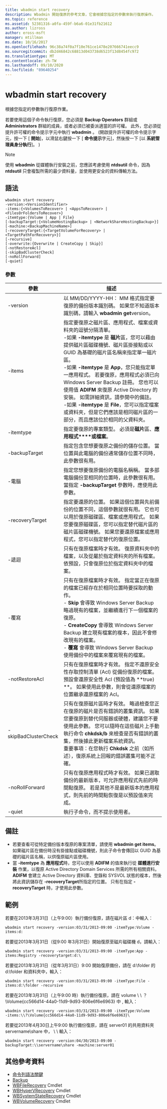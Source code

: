 ```yaml
---
title: wbadmin start recovery
description: Wbadmin 開始復原的參考文章，它會根據您指定的參數來執行復原操作。
ms.topic: reference
ms.assetid: 52381316-a0fa-459f-b6a6-01e31fb21612
ms.author: lizross
author: eross-msft
manager: mtillman
ms.date: 10/16/2017
ms.openlocfilehash: 96c38a74f0a7f10e761ce1478e207666741eecc9
ms.sourcegitcommit: db2d46842c68813d043738d6523f13d8454fc972
ms.translationtype: MT
ms.contentlocale: zh-TW
ms.lasthandoff: 09/10/2020
ms.locfileid: "89640254"
---
```

# <a name="wbadmin-start-recovery"></a>wbadmin start recovery

根據您指定的參數執行復原作業。

若要使用這個子命令執行復原，您必須是 **Backup Operators** 群組或 **Administrators** 群組的成員，或者必須已被委派適當的許可權。 此外，您必須從提升許可權的命令提示字元中執行 **wbadmin** 。  (開啟提升許可權的命令提示字元，按一下 [ **開始**]，以滑鼠右鍵按一下 [ **命令提示**字元]，然後按一下 [以 **系統管理員身分執行**]。 ) 

> [!NOTE]
> 使用 **wbadmin** 從媒體執行安裝之前，您應該考慮使用 **ntdsutil** 命令，因為 **ntdsutil** 只會複製所需的最少資料量，並使用更安全的資料傳輸方法。

## <a name="syntax"></a>語法

```
wbadmin start recovery
-version:<VersionIdentifier>
-items:{<VolumesToRecover> | <AppsToRecover> | <FilesOrFoldersToRecover>}
-itemtype:{Volume | App | File}
[-backupTarget:{<VolumeHostingBackup> | <NetworkShareHostingBackup>}]
[-machine:<BackupMachineName>]
[-recoveryTarget:{<TargetVolumeForRecovery> | <TargetPathForRecovery>}]
[-recursive]
[-overwrite:{Overwrite | CreateCopy | Skip}]
[-notRestoreAcl]
[-skipBadClusterCheck]
[-noRollForward]
[-quiet]
```

### <a name="parameters"></a>參數

| 參數 | 描述 |
|--|--|
| -version | 以 MM/DD/YYYY-HH： MM 格式指定要復原的備份版本識別碼。 如果您不知道版本識別碼，請輸入 **wbadmin get**version。 |
| -items | 指定要復原之磁片區、應用程式、檔案或資料夾的逗號分隔清單。</br>-如果 **-itemtype** 是 **磁片**區，您可以藉由提供磁片區磁碟機號、磁片區掛接點或以 GUID 為基礎的磁片區名稱來指定單一磁片區。</br>-如果 **-itemtype** 是 **App**，您只能指定單一應用程式。 若要復原，應用程式必須已向 Windows Server Backup 註冊。 您也可以使用值 **ADIFM** 來復原 Active Directory 的安裝。 如需詳細資訊，請參閱中的備註。</br>-如果 **-itemtype** 是 **File**，您可以指定檔案或資料夾，但是它們應該是相同磁片區的一部分，而且應該位於相同的父資料夾。 |
| -itemtype | 指定要復原的專案類型。 必須是**磁片**區、**應用程式****或檔案**。 |
| -backupTarget | 指定包含您想要復原之備份的儲存位置。 當位置與此電腦的備份通常儲存位置不同時，此參數很有用。 |
| -電腦 | 指定您想要復原備份的電腦名稱稱。 當多部電腦備份至相同的位置時，此參數很有用。 當指定 **-backupTarget** 參數時，應使用此參數。 |
| -recoveryTarget | 指定要還原的位置。 如果這個位置與先前備份的位置不同，這個參數就很有用。 它也可以用於復原磁碟區、檔案或應用程式。 如果您要復原磁碟區，您可以指定替代磁片區的磁片區磁碟機號。 如果您要還原檔案或應用程式，您可以指定替代的復原位置。 |
| -遞迴 | 只有在復原檔案時才有效。 復原資料夾中的檔案，以及從屬於指定資料夾的所有檔案。 依預設，只會復原位於指定資料夾中的檔案。 |
| -覆寫 | 只有在復原檔案時才有效。 指定當正在復原的檔案已經存在於相同位置時要採取的動作。</br>-   **Skip** 會導致 Windows Server Backup 略過現有的檔案，並繼續進行下一個檔案的復原。</br>-   **CreateCopy** 會導致 Windows Server Backup 建立現有檔案的複本，因此不會修改現有的檔案。</br>-   **覆寫** 會導致 Windows Server Backup 使用備份中的檔案來覆寫現有的檔案。 |
| -notRestoreAcl | 只有在復原檔案時才有效。 指定不還原安全性存取控制清單 (Acl) 從備份復原的檔案。 預設會還原安全性 Acl (預設值為 **true) **。 如果使用此參數，則會從還原檔案的位置繼承還原檔案的 Acl。 |
| -skipBadClusterCheck | 只有在復原磁片區時才有效。 略過檢查您正在復原的磁片是否有錯誤的叢集資訊。 如果您要復原到替代伺服器或硬體，建議您不要使用此參數。 您可以隨時在這些磁片上手動執行命令 **chkdsk/b** 來檢查是否有錯誤的叢集，然後據此更新檔案系統資訊。</br>重要事項：在您執行 **Chkdsk** 之前（如所述），復原系統上回報的錯誤叢集可能不正確。 |
| -noRollForward | 只有在復原應用程式時才有效。 如果已選取備份的最新版本，可允許應用程式先前的時間點復原。 若是其他不是最新版本的應用程式，則先前的時間點恢復是以預設值來完成。 |
| -quiet | 執行子命令，而不提示使用者。 |

## <a name="remarks"></a>備註

-   若要查看可從特定備份版本復原的專案清單，請使用 **wbadmin get items**。 如果磁片區在備份時沒有掛接點或磁碟機號，則此子命令會傳回以 GUID 為基礎的磁片區名稱，以供復原磁片區使用。
-   當 **-itemtype** 為 **應用程式**時，您可以使用 **ADIFM** 的值來執行從 **媒體進行安裝** 作業，以復原 Active Directory Domain Services 所需的所有相關資料。 **ADIFM** 會建立 Active Directory 資料庫、登錄和 SYSVOL 狀態的複本，然後將此資訊儲存在 **-recoveryTarget**所指定的位置。 只有在指定 **-recoveryTarget** 時，才使用此參數。

## <a name="examples"></a>範例

若要在2013年3月31日（上午9:00）執行備份復原，請在磁片區 d：中輸入：
```
wbadmin start recovery -version:03/31/2013-09:00 -itemType:Volume -items:d:
```
若要從2013年3月31日（從9:00 年3月31日）開始復原至磁片磁碟機 d，請輸入：
```
wbadmin start recovery -version:03/31/2013-09:00 -itemType:App -items:Registry -recoverytarget:d:\
```
若要從2013年3月31日（從年3月31日）9:00 開始復原備份，請在 d:\folder 的 d:\folder 和資料夾中，輸入：
```
wbadmin start recovery -version:03/31/2013-09:00 -itemType:File -items:d:\folder -recursive
```
若要在2013年3月31日（上午9:00 時）執行備份復原，請在 volume \\ \\ ？ \Volume{cc566d14-44a0-11d9-9d93-806e6f6e6963} 中 \, 輸入：
```
wbadmin start recovery -version:03/31/2013-09:00 -itemType:Volume
-items:\\?\Volume{cc566d14-44a0-11d9-9d93-806e6f6e6963}\
```
若要從2013年4月30日上午9:00 執行備份復原，請在 server01 的共用資料夾 servername\share 中， \\ \\ 輸入：
```
wbadmin start recovery -version:04/30/2013-09:00 -backupTarget:\\servername\share -machine:server01
```

## <a name="additional-references"></a>其他參考資料

- [命令列語法關鍵](command-line-syntax-key.md)
- [Backup](wbadmin.md)
- [WBFileRecovery](/powershell/module/windowserverbackup/?view=winserver2012r2-ps) Cmdlet
- [WBHyperVRecovery](/powershell/module/windowserverbackup/?view=winserver2012r2-ps) Cmdlet
- [WBSystemStateRecovery](/powershell/module/windowserverbackup/?view=winserver2012r2-ps) Cmdlet
- [WBVolumeRecovery](/powershell/module/windowserverbackup/?view=winserver2012r2-ps) Cmdlet

